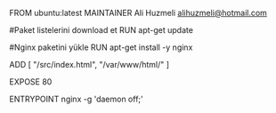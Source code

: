 FROM ubuntu:latest
MAINTAINER Ali Huzmeli <alihuzmeli@hotmail.com>

#Paket listelerini download et
RUN apt-get update

#Nginx paketini yükle
RUN apt-get install -y nginx

ADD [ "/src/index.html", "/var/www/html/" ]

EXPOSE 80

ENTRYPOINT nginx -g 'daemon off;'

